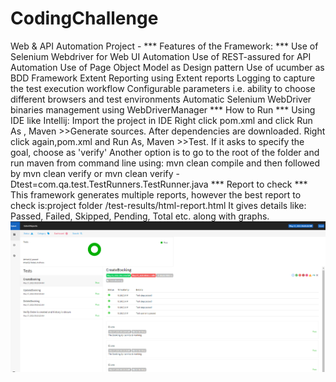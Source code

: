 # CodingChallenge
Web & API Automation Project -
*** Features of the Framework: ***
Use of Selenium Webdriver for Web UI Automation
Use of REST-assured for API Automation
Use of Page Object Model as Design pattern
Use of ucumber as BDD Framework
Extent Reporting using Extent reports
Logging to capture the test execution workflow
Configurable parameters i.e. ability to choose different browsers and test environments
Automatic Selenium WebDriver binaries management using WebDriverManager
*** How to Run ***
Using IDE like Intellij:
Import the project in IDE
Right click pom.xml and click Run As , Maven >>Generate sources. After dependencies are downloaded.
Right click again,pom.xml and Run As, Maven >>Test. If it asks to specify the goal, choose as 'verify'
Another option is to go to the root of the folder and run maven from command line using: mvn clean compile and then 
followed by
mvn clean verify
or
mvn clean verify -Dtest=com.qa.test.TestRunners.TestRunner.java
*** Report to check ***
This framework generates multiple reports, however the best report to check is:project folder /test-results/html-report.html
It gives details like: Passed, Failed, Skipped, Pending, Total etc. along with graphs.
![img_1.png](img_1.png)